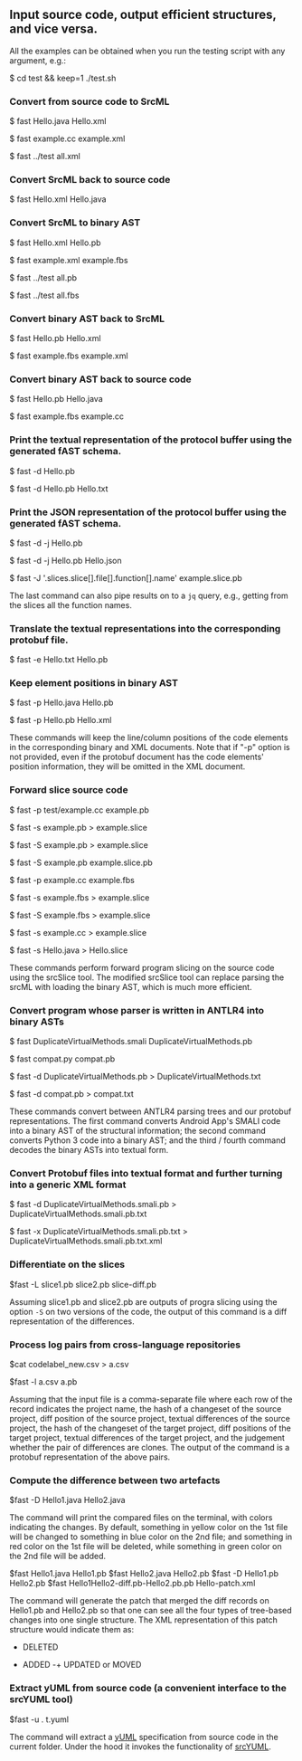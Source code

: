 ## Input source code, output efficient structures, and vice versa. 

All the examples can be obtained when you run the testing script 
with any argument, e.g.:

  $ cd test && keep=1 ./test.sh

### Convert from source code to SrcML

  $ fast Hello.java Hello.xml

  $ fast example.cc example.xml

  $ fast ../test all.xml

### Convert SrcML back to source code

  $ fast Hello.xml Hello.java

### Convert SrcML to binary AST

  $ fast Hello.xml Hello.pb

  $ fast example.xml example.fbs

  $ fast ../test all.pb

  $ fast ../test all.fbs

### Convert binary AST back to SrcML

  $ fast Hello.pb Hello.xml

  $ fast example.fbs example.xml

### Convert binary AST back to source code

  $ fast Hello.pb Hello.java
  
  $ fast example.fbs example.cc

### Print the textual representation of the protocol buffer using the generated fAST schema.

  $ fast -d Hello.pb

  $ fast -d Hello.pb Hello.txt

### Print the JSON representation of the protocol buffer using the generated fAST schema. 

  $ fast -d -j Hello.pb

  $ fast -d -j Hello.pb Hello.json

  $ fast -J '.slices.slice[].file[].function[].name' example.slice.pb

The last command can also pipe results on to a `jq` query, e.g., getting from the slices all the function names.

### Translate the textual representations into the corresponding protobuf file. 

  $ fast -e Hello.txt Hello.pb
  
### Keep element positions in binary AST

  $ fast -p Hello.java Hello.pb
  
  $ fast -p Hello.pb Hello.xml

These commands will keep the line/column positions of the code elements in the
corresponding binary and XML documents.  Note that if "-p" option is not
provided, even if the protobuf document has the code elements' position
information, they will be omitted in the XML document.

### Forward slice source code

  $ fast -p test/example.cc example.pb
  
  $ fast -s example.pb > example.slice
  
  $ fast -S example.pb > example.slice

  $ fast -S example.pb example.slice.pb

  $ fast -p example.cc example.fbs
	
  $ fast -s example.fbs > example.slice
	
  $ fast -S example.fbs > example.slice
	
  $ fast -s example.cc > example.slice

  $ fast -s Hello.java > Hello.slice

These commands perform forward program slicing on the source code using the
srcSlice tool.  The modified srcSlice tool can replace parsing the srcML with
loading the binary AST, which is much more efficient.

### Convert program whose parser is written in ANTLR4 into binary ASTs

  $ fast DuplicateVirtualMethods.smali DuplicateVirtualMethods.pb

  $ fast compat.py compat.pb

  $ fast -d DuplicateVirtualMethods.pb > DuplicateVirtualMethods.txt

  $ fast -d compat.pb > compat.txt
  
These commands convert between ANTLR4 parsing trees and our protobuf
representations. The first command converts Android App's SMALI code into a
binary AST of the structural information; the second command converts Python 3
code into a binary AST; and the third / fourth command decodes the binary ASTs
into textual form. 

### Convert Protobuf files into textual format and further turning into a generic XML format
  $ fast -d DuplicateVirtualMethods.smali.pb > DuplicateVirtualMethods.smali.pb.txt

  $ fast -x DuplicateVirtualMethods.smali.pb.txt > DuplicateVirtualMethods.smali.pb.txt.xml

### Differentiate on the slices

  $fast -L slice1.pb slice2.pb slice-diff.pb

Assuming slice1.pb and slice2.pb are outputs of progra slicing using the option
`-S` on two versions of the code, the output of this command is a diff
representation of the differences.

### Process log pairs from cross-language repositories
  $cat codelabel_new.csv > a.csv

  $fast -l a.csv a.pb

Assuming that the input file is a comma-separate file where each row of the
record indicates the project name, the hash of a changeset of the source
project, diff position of the source project, textual differences of the source
project, the hash of the changeset of the target project, diff positions of the
target project, textual differences of the target project, and the judgement
whether the pair of differences are clones.  The output of the command is a
protobuf representation of the above pairs.

### Compute the difference between two artefacts

  $fast -D Hello1.java Hello2.java

The command will print the compared files on the terminal, with colors
indicating the changes.  By default, something in yellow color on the 1st file
will be changed to something in blue color on the 2nd file; and something in
red color on the 1st file will be deleted, while something in green color on
the 2nd file will be added.

  $fast Hello1.java Hello1.pb
  $fast Hello2.java Hello2.pb
  $fast -D Hello1.pb Hello2.pb
  $fast Hello1Hello2-diff.pb-Hello2.pb.pb Hello-patch.xml

The command will generate the patch that merged the diff records on Hello1.pb and
Hello2.pb so that one can see all the four types of tree-based changes into 
one single structure. The XML representation of this patch structure would indicate
them as:
   -  DELETED
   +  ADDED
  -+  UPDATED or MOVED

### Extract yUML from source code (a convenient interface to the srcYUML tool)

  $fast -u . t.yuml

The command will extract a [yUML](https://yuml.me) specification from source code in the current folder. 
Under the hood it invokes the functionality of [srcYUML](https://github.com/srcML/srcUML).


